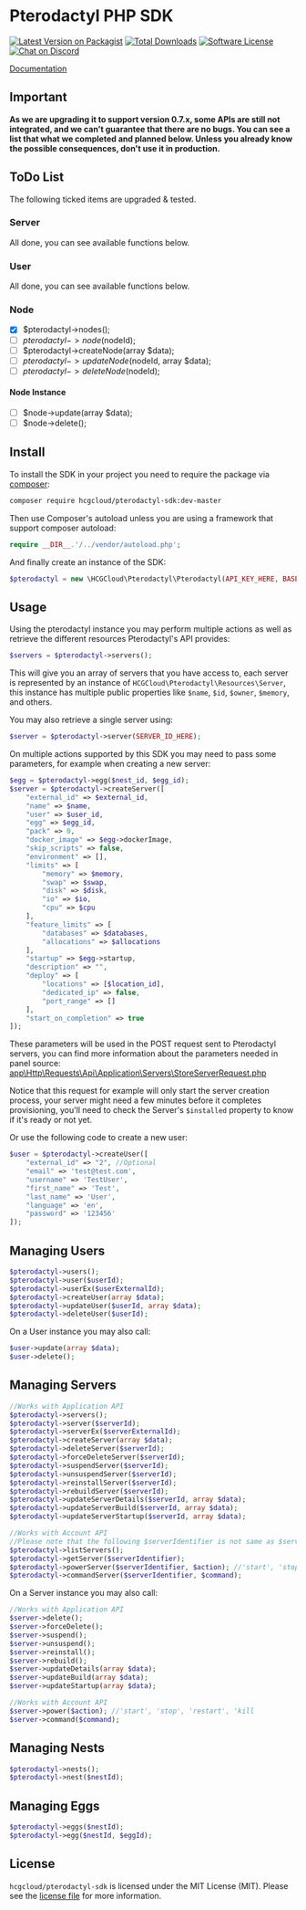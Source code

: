 # Pterodactyl PHP SDK

[![Latest Version on Packagist][ico-version]][link-packagist]
[![Total Downloads][ico-downloads]][link-downloads]
[![Software License][ico-license]](LICENSE.md)
[![Chat on Discord][ico-chat]][link-chat]

[Documentation](https://hcgcloud.github.io/pterodactyl-sdk-docs)

## Important
**As we are upgrading it to support version 0.7.x, some APIs are still not integrated, and we can't guarantee that there are no bugs. You can see a list that what we completed and planned below. Unless you already know the possible consequences, don't use it in production.**

## ToDo List
The following ticked items are upgraded & tested.
### Server
All done, you can see available functions below.

### User
All done, you can see available functions below.

### Node
- [x] $pterodactyl->nodes();
- [ ] $pterodactyl->node($nodeId);
- [ ] $pterodactyl->createNode(array $data);
- [ ] $pterodactyl->updateNode($nodeId, array $data);
- [ ] $pterodactyl->deleteNode($nodeId);

#### Node Instance
- [ ] $node->update(array $data);
- [ ] $node->delete();

## Install

To install the SDK in your project you need to require the package via [composer](http://getcomposer.org):

```bash
composer require hcgcloud/pterodactyl-sdk:dev-master
```

Then use Composer's autoload unless you are using a framework that support composer autoload:

```php
require __DIR__.'/../vendor/autoload.php';
```

And finally create an instance of the SDK:

```php
$pterodactyl = new \HCGCloud\Pterodactyl\Pterodactyl(API_KEY_HERE, BASE_URI_HERE);
```

## Usage

Using the pterodactyl instance you may perform multiple actions as well as retrieve the different resources Pterodactyl's API provides:

```php
$servers = $pterodactyl->servers();
```

This will give you an array of servers that you have access to, each server is represented by an instance of `HCGCloud\Pterodactyl\Resources\Server`, this instance has multiple public
properties like `$name`, `$id`, `$owner`, `$memory`, and others.

You may also retrieve a single server using:

```php
$server = $pterodactyl->server(SERVER_ID_HERE);
```

On multiple actions supported by this SDK you may need to pass some parameters, for example when creating a new server:

```php
$egg = $pterodactyl->egg($nest_id, $egg_id);
$server = $pterodactyl->createServer([
    "external_id" => $external_id,
    "name" => $name,
    "user" => $user_id,
    "egg" => $egg_id,
    "pack" => 0,
    "docker_image" => $egg->dockerImage,
    "skip_scripts" => false,
    "environment" => [],
    "limits" => [
        "memory" => $memory,
        "swap" => $swap,
        "disk" => $disk,
        "io" => $io,
        "cpu" => $cpu
    ],
    "feature_limits" => [
        "databases" => $databases,
        "allocations" => $allocations
    ],
    "startup" => $egg->startup,
    "description" => "",
    "deploy" => [
        "locations" => [$location_id],
        "dedicated_ip" => false,
        "port_range" => []
    ],
    "start_on_completion" => true
]);
```

These parameters will be used in the POST request sent to Pterodactyl servers, you can find more information about the parameters needed in panel source: [app\Http\Requests\Api\Application\Servers\StoreServerRequest.php](https://github.com/pterodactyl/panel/blob/develop/app/Http/Requests/Api/Application/Servers/StoreServerRequest.php)

Notice that this request for example will only start the server creation process, your server might need a few minutes before it completes provisioning, you'll need to check
the Server's `$installed` property to know if it's ready or not yet.

Or use the following code to create a new user:
```php
$user = $pterodactyl->createUser([
    "external_id" => "2", //Optional
    "email" => 'test@test.com',
    "username" => 'TestUser',
    "first_name" => 'Test',
    "last_name" => 'User',
    "language" => 'en',
    "password" => '123456'
]);
```

## Managing Users

```php
$pterodactyl->users();
$pterodactyl->user($userId);
$pterodactyl->userEx($userExternalId);
$pterodactyl->createUser(array $data);
$pterodactyl->updateUser($userId, array $data);
$pterodactyl->deleteUser($userId);
```

On a User instance you may also call:

```php
$user->update(array $data);
$user->delete();
```

## Managing Servers

```php
//Works with Application API
$pterodactyl->servers();
$pterodactyl->server($serverId);
$pterodactyl->serverEx($serverExternalId);
$pterodactyl->createServer(array $data);
$pterodactyl->deleteServer($serverId);
$pterodactyl->forceDeleteServer($serverId);
$pterodactyl->suspendServer($serverId);
$pterodactyl->unsuspendServer($serverId);
$pterodactyl->reinstallServer($serverId);
$pterodactyl->rebuildServer($serverId);
$pterodactyl->updateServerDetails($serverId, array $data);
$pterodactyl->updateServerBuild($serverId, array $data);
$pterodactyl->updateServerStartup($serverId, array $data);

//Works with Account API
//Please note that the following $serverIdentifier is not same as $serverId, it is a short version of server UUID.
$pterodactyl->listServers();
$pterodactyl->getServer($serverIdentifier);
$pterodactyl->powerServer($serverIdentifier, $action); //'start', 'stop', 'restart', 'kill'
$pterodactyl->commandServer($serverIdentifier, $command);

```

On a Server instance you may also call:

```php
//Works with Application API
$server->delete();
$server->forceDelete();
$server->suspend();
$server->unsuspend();
$server->reinstall();
$server->rebuild();
$server->updateDetails(array $data);
$server->updateBuild(array $data);
$server->updateStartup(array $data);

//Works with Account API
$server->power($action); //'start', 'stop', 'restart', 'kill
$server->command($command);
```

## Managing Nests

```php
$pterodactyl->nests();
$pterodactyl->nest($nestId);
```

## Managing Eggs

```php
$pterodactyl->eggs($nestId);
$pterodactyl->egg($nestId, $eggId);
```

## License

`hcgcloud/pterodactyl-sdk` is licensed under the MIT License (MIT). Please see the
[license file](LICENSE.md) for more information.

[ico-version]: https://img.shields.io/packagist/v/hcgcloud/pterodactyl-sdk.svg
[ico-license]: https://img.shields.io/badge/license-MIT-green.svg
[ico-downloads]: https://img.shields.io/packagist/dt/hcgcloud/pterodactyl-sdk.svg
[ico-chat]: https://img.shields.io/discord/609764930899673092

[link-packagist]: https://packagist.org/packages/hcgcloud/pterodactyl-sdk
[link-downloads]: https://packagist.org/packages/hcgcloud/pterodactyl-sdk
[link-chat]: https://discord.gg/5KnNVfv